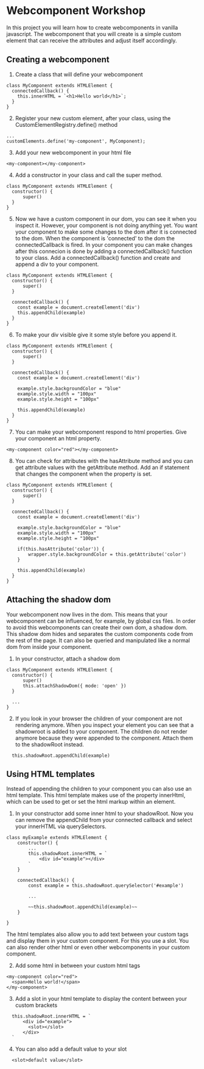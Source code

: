 # Webcomponent Workshop

In this project you will learn how to create webcomponents in vanilla javascript. The webcomponent that you will create is a simple custom element that can receive the attributes and adjust itself accordingly.

## Creating a webcomponent

1. Create a class that will define your webcomponent

```
class MyComponent extends HTMLElement {
  connectedCallback() {
    this.innerHTML = `<h1>Hello world</h1>`;
  }
}
```

2. Register your new custom element, after your class, using the CustomElementRegistry.define() method

```
...
customElements.define('my-component', MyComponent);
```

3. Add your new webcomponent in your html file

```
<my-component></my-component>
```

4. Add a constructor in your class and call the super method.

```
class MyComponent extends HTMLElement {
  constructor() {
      super()
  }
}
```

5. Now we have a custom component in our dom, you can see it when you inspect it. However, your component is not doing anything yet. You want your component to make some changes to the dom after it is connected to the dom. When the component is 'connected' to the dom the connectedCallback is fired. In your component you can make changes after this connecion is done by adding a connectedCallback() function to your class. Add a connectedCallback() function and create and append a div to your component.

```
class MyComponent extends HTMLElement {
  constructor() {
      super()
  }

  connectedCallback() {
    const example = document.createElement('div')
    this.appendChild(example)
  }
}
```

6. To make your div visible give it some style before you append it.

```
class MyComponent extends HTMLElement {
  constructor() {
      super()
  }

  connectedCallback() {
    const example = document.createElement('div')

    example.style.backgroundColor = "blue"
    example.style.width = "100px"
    example.style.height = "100px"

    this.appendChild(example)
  }
}
```

7. You can make your webcomponent respond to html properties. Give your component an html property.

```
<my-component color="red"></my-component>
```

8. You can check for attributes with the hasAttribute method and you can get attribute values with the getAttribute method. Add an if statement that changes the component when the property is set.

```
class MyComponent extends HTMLElement {
  constructor() {
      super()
  }

  connectedCallback() {
    const example = document.createElement('div')

    example.style.backgroundColor = "blue"
    example.style.width = "100px"
    example.style.height = "100px"

    if(this.hasAttribute('color')) {
        wrapper.style.backgroundColor = this.getAttribute('color')
    }

    this.appendChild(example)
  }
}
```

## Attaching the shadow dom

Your webcomponent now lives in the dom. This means that your webcomponent can be influenced, for example, by global css files. In order to avoid this webcomponents can create their own dom, a shadow dom. This shadow dom hides and separates the custom components code from the rest of the page. It can also be queried and manipulated like a normal dom from inside your component.

1. In your constructor, attach a shadow dom

```
class MyComponent extends HTMLElement {
  constructor() {
      super()
      this.attachShadowDom({ mode: 'open' })
  }

  ...
}
```

2. If you look in your browser the children of your component are not rendering anymore. When you inspect your element you can see that a shadowroot is added to your component. The children do not render anymore because they were appended to the component. Attach them to the shadowRoot instead.

```
  this.shadowRoot.appendChild(example)
```

## Using HTML templates

Instead of appending the children to your component you can also use an html template. This html template makes use of the property innerHtml, which can be used to get or set the html markup within an element.

1. In your constructor add some inner html to your shadowRoot. Now you can remove the appendChild from your connected callback and select your innerHTML via querySelectors.

```
class myExample extends HTMLElement {
    constructor() {
        ...
        this.shadowRoot.innerHTML = `
            <div id="example"></div>
        `
    }

    connectedCallback() {
        const example = this.shadowRoot.querySelector('#example')

        ...

        ~~this.shadowRoot.appendChild(example)~~
    }

}
```

The html templates also allow you to add text between your custom tags and display them in your custom component. For this you use a slot. You can also render other html or even other webcomponents in your custom component.

2. Add some html in between your custom html tags

```
<my-component color="red">
  <span>Hello world!</span>
</my-component>
```

3. Add a slot in your html template to display the content between your custom brackets

```
  this.shadowRoot.innerHTML = `
      <div id="example">
        <slot></slot>
      </div>
  `
```

4. You can also add a default value to your slot

```
  <slot>default value</slot>
```
